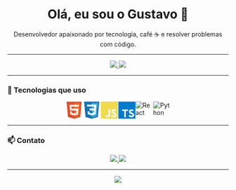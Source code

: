 <h1 align="center">Olá, eu sou o Gustavo 👋</h1>

<p align="center">
  Desenvolvedor apaixonado por tecnologia, café ☕ e resolver problemas com código.
</p>

---

<div align="center">
  <a href="https://github.com/abrantessantos">
    <img height="180em" src="https://github-readme-stats.vercel.app/api?username=abrantessantos&show_icons=true&theme=tokyonight&include_all_commits=true&count_private=true"/>
    <img height="180em" src="https://github-readme-stats.vercel.app/api/top-langs/?username=abrantessantos&layout=compact&langs_count=16&theme=tokyonight"/>
  </a>
</div>

---

### 🚀 Tecnologias que uso

<div style="display: flex; justify-content: center; flex-wrap: wrap;">
  <img src="https://raw.githubusercontent.com/devicons/devicon/master/icons/html5/html5-original.svg" alt="HTML" width="40" height="40"/>
  <img src="https://raw.githubusercontent.com/devicons/devicon/master/icons/css3/css3-original.svg" alt="CSS" width="40" height="40"/>
  <img src="https://raw.githubusercontent.com/devicons/devicon/master/icons/javascript/javascript-plain.svg" alt="JavaScript" width="40" height="40"/>
  <img src="https://raw.githubusercontent.com/devicons/devicon/master/icons/typescript/typescript-plain.svg" alt="TypeScript" width="40" height="40"/>
  <img src="https://cdn.jsdelivr.net/gh/devicons/devicon/icons/react/react-original-wordmark.svg" alt="React" width="40" height="40"/>
  <img  src="https://cdn.jsdelivr.net/gh/devicons/devicon@latest/icons/python/python-plain-wordmark.svg"alt="Python" height="40" width="40"/>
</div>

---

### 📫 Contato

<p align="center">
  <a href="mailto:abrantes004@gmail.com">
    <img src="https://img.shields.io/badge/-Gmail-%23333?style=for-the-badge&logo=gmail&logoColor=white">
  </a>
  <a href="https://www.linkedin.com/in/abrantessantos/">
    <img src="https://img.shields.io/badge/-LinkedIn-%230077B5?style=for-the-badge&logo=linkedin&logoColor=white">
  </a>
</p>

---

<p align="center">
  <img src="https://readme-typing-svg.herokuapp.com?font=Fira+Code&size=20&pause=1000&color=00F7FF&center=true&vCenter=true&width=435&lines=Seja+bem-vindo+ao+meu+GitHub!;Agente+Transformação+Digital;Sempre+aprendendo+algo+novo+🚀" />
</p>
